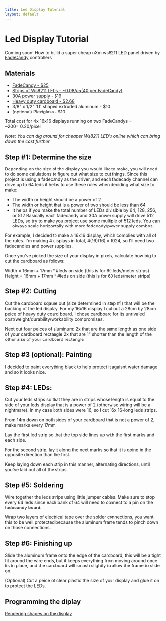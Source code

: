 ```yaml
---
title: Led Display Tutorial
layout: default
---
```

# Led Display Tutorial
Coming soon! How to build a super cheap nXm ws8211 LED panel driven by [FadeCandy](https://github.com/scanlime/fadecandy) controllers

## Materials
- [FadeCandy - $25](https://www.amazon.com/Adafruit-FadeCandy-Dithering-USB-Controlled-NeoPixels/dp/B00JHJJF9W)
- [Strips of Ws8211 LEDs - ~$0.08/ea ($40 per FadeCandy)](https://www.ebay.com/itm/WS2812B-5050-RGB-LED-Strip-5M-150-300-Leds-144-30LED-M-Individual-Addressable-5V-/322058431958)
- [30A power supply - $19](https://www.amazon.com/gp/product/B01HJA3OUG/ref=ppx_yo_dt_b_asin_title_o00_s00?ie=UTF8&psc=1)
- [Heavy duty cardboard - $2.68](https://www.lowes.com/pd/Medium-Heavy-Duty-Cardboard-Moving-Box-Actual-18-in-x-16-in-x-18-in/50098524)
- 3/8" x 1/2" 'U' shaped extruded aluminum - $10
- (optional) Plexiglass - $10

Total cost for 4x 16x16 displays running on two FadeCandys = ~$200 = ~$0.20/pixel

*Note: You can dig around for cheaper Ws8211 LED's online which can bring down the cost further*

## Step #1: Determine the size
Depending on the size of the display you would like to make, you will need to do some calulations to figure out what size to cut things. Since this project is using a fadecandy as the driver, and each fadecady channel can drive up to 64 leds it helps to use these rules when deciding what size to make:
 * The width or height should be a power of 2
 * The width or height that is a power of two should be less than 64
 * It helps if you make the total number of LEDs divisible by 64, 128, 256, or 512
 Basically each fadecandy and 30A power supply will drive 512 LEDs, so try to make you project use some multiple of 512 leds. You can always scale horizontally with more fadecady/power supply combos.
 
For example, I decided to make a 16x16 display, which complies with all of the rules. I'm making 4 displays in total, 4(16)(16) = 1024, so I'll need two fadecandies and power supplies.
 
Once you've picked the size of your display in pixels, calculate how big to cut the cardboard as follows:

Width = 16mm + 17mm * #leds on side (this is for 60 leds/meter strips)
Height = 16mm + 17mm * #leds on side (this is for 60 leds/meter strips)

## Step #2: Cutting
Cut the cardboard sqaure out (size determined in step #1) that will be the backing of the led display. For my 16x16 display I cut out a 28cm by 28cm peice of heavy duty coard board. I chose cardboard for its unrivaled cost/weight/durability/workability compromises.

Next cut four peices of aluminum:
2x that are the same length as one side of your cardboard rectangle
2x that are 1" shorter than the length of the other size of your cardboard rectangle

## Step #3 (optional): Painting
I decided to paint everything black to help protect it agaisnt water damage and so it looks nice.

## Step #4: LEDs:
Cut your leds strips so that they are in strips whose length is equal to the side of your leds display that is a power of 2 (otherwise wiring will be a nightmare). In my case both sides were 16, so I cut 16x 16-long leds strips.

From 14m down on both sides of your cardboard that is not a power of 2, make marks every 17mm.

Lay the first led strip so that the top side lines up with the first marks and each side.

For the second strip, lay it along the next marks so that it is going in the opposite direction than the first.

Keep laying down each strip in this manner, alternating directions, until you've laid out all of the strips.

## Step #5: Soldering
Wire together the leds strips using little jumper cables. Make sure to stop every 64 leds since each bank of 64 will need to connect to a pin on the fadecandy board.

Wrap two layers of electrical tape over the solder connections, you want this to be well protected because the aluminum frame tends to pinch down on those connections.

## Step #6: Finishing up
Slide the aluminum frame onto the edge of the cardboard, this will be a tight fit around the wire ends, but it keeps everything from moving around once its in place, and the cardboard will smash slightly to allow the frame to slide on.

(Optional) Cut a peice of clear plastic the size of your display and glue it on to protect the LEDs.

## Programming the diplay
[Rendering shapes on the display](https://christian-nunnally.github.io/visual-drop-basic-tutorial.html)


